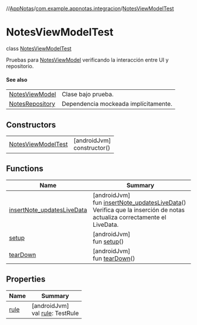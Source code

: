 //[AppNotas](../../../index.md)/[com.example.appnotas.integracion](../index.md)/[NotesViewModelTest](index.md)

# NotesViewModelTest

class [NotesViewModelTest](index.md)

Pruebas para [NotesViewModel](../../com.example.appnotas.database/-notes-view-model/index.md) verificando la interacción entre UI y repositorio.

#### See also

| | |
|---|---|
| [NotesViewModel](../../com.example.appnotas.database/-notes-view-model/index.md) | Clase bajo prueba. |
| [NotesRepository](../../com.example.appnotas.database/-notes-repository/index.md) | Dependencia mockeada implícitamente. |

## Constructors

| | |
|---|---|
| [NotesViewModelTest](-notes-view-model-test.md) | [androidJvm]<br>constructor() |

## Functions

| Name | Summary |
|---|---|
| [insertNote_updatesLiveData](insert-note_updates-live-data.md) | [androidJvm]<br>fun [insertNote_updatesLiveData](insert-note_updates-live-data.md)()<br>Verifica que la inserción de notas actualiza correctamente el LiveData. |
| [setup](setup.md) | [androidJvm]<br>fun [setup](setup.md)() |
| [tearDown](tear-down.md) | [androidJvm]<br>fun [tearDown](tear-down.md)() |

## Properties

| Name | Summary |
|---|---|
| [rule](rule.md) | [androidJvm]<br>val [rule](rule.md): TestRule |
